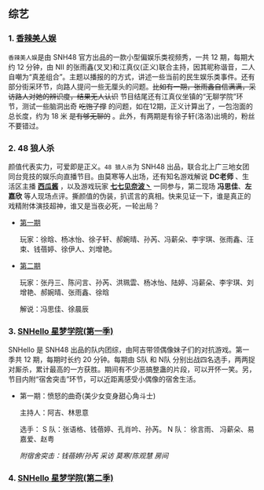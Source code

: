 ## 综艺

### 1. [香辣美人娱](https://www.bilibili.com/video/av23966338)

`香辣美人娱`是由 SNH48 官方出品的一款小型偏娱乐类视频秀，一共 12 期，每期大约 12 分钟，由 NII 的张雨鑫(叉叉)和江真仪(正义)联合主持，因其昵称谐音，二人自嘲为“真差组合”。主题以播报的的方式，讲述一些当前的民生娱乐类事件。还有部分街采环节，向路人提问一些无厘头的问题。<s>比如有一期，张雨鑫自信满满，采访路人对她的辨识度，结果无人认识</s> 节目结尾还有江真仪坐镇的“无聊学院”环节，测试一些脑洞出奇 <s>吃饱了撑</s> 的问题，如在12期，正义计算出了，一包泡面的总长度，约为 18 米 <s>是有够无聊的</s> 。此外，有两期是有徐子轩(洛洛)出境的，粉丝不要错过。

### 2. 48 狼人杀

颜值代表实力，可爱即是正义。`48 狼人杀`为 SNH48 出品，联合北上广三地女团同台竞技的娱乐向直播节目。由莫寒等人出场，还有知名游戏解说 **DC老师** 、生活区主播  **[西瓜酱](https://space.bilibili.com/3680303?from=search&seid=11153580323782187177)** ，以及游戏玩家 **[七七见奈波丶](https://space.bilibili.com/201293?from=search&seid=16858984030081895429)** 一同参与，第二现场 **冯思佳**、**左嘉欣** 等人现场点评。撕颜值的伪装，扒谎言的真相。快来见证一下，谁是真正的戏精附体演技超神，谁又是当夜必死，一轮出局？

- [第一期](https://www.bilibili.com/video/av15281738) 

   玩家：徐晗、杨冰怡、徐子轩、郝婉晴、孙芮、冯薪朵、李宇琪、张雨鑫、汪束、钱蓓婷、徐伊人、刘增艳。 

- [第二期](https://www.bilibili.com/video/av15931286)

   玩家：张丹三、陈问言、孙芮、洪珮雲、杨冰怡、陆婷、冯薪朵、李宇琪、刘增艳、郝婉晴、张雨鑫、徐晗
   
   解说：冯思佳、徐晨辰
   
   
### 3. [SNHello 星梦学院(第一季)](https://www.bilibili.com/video/av15508401)

   SNHello 是 SNH48 出品的队内团综，由阿吉带领偶像妹子们的对抗游戏。第一季共 12 期，每期时长约 20 分钟。每期由 S队 和 N队 分别出战四名选手，两两捉对厮杀，累计最高的一方获胜。期间有不少恶搞整蛊的片段，可以开怀一笑。另，节目内附“宿舍突击”环节，可以近距离感受小偶像的宿舍生活。
   
- 第一期：愤怒的曲奇(美少女变身甜心角斗士)

   主持人：阿吉、林思意
   
   选手： S 队：张语格、钱蓓婷、孔肖吟、孙芮。 N 队： 徐言雨、 冯薪朵、易嘉爱、赵粤
   
   *附宿舍突击：钱蓓婷/孙芮 采访 莫寒/陈观慧 房间*


### 4. [SNHello 星梦学院(第二季)](https://www.bilibili.com/video/av22961767)
